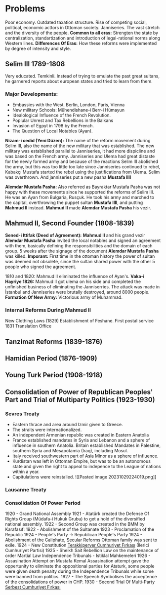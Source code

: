 # Problems
Poor economy.
Outdated taxation structure.
Rise of competing social, political, economic acttors in Ottoman society.
Janniseries.
The vast stretch and the diversity of the people.
**Common to all eras:** Strengten the state by centralization, standartization and introduction of legal-rational norms along Western lines.
**Differences Of Eras:** How these reforms were implemented by degree of intensity and style. 
## Selim III 1789-1808
Very educated. Temkinli. Instead of trying to emulate the past great sultans, he garnered reports about european states and tried to learn from them.
### Major Developments: 
- Embassies with the West. Berlin, London, Paris, Vienna
- New military Schools: Mühendishane-i Berr-i Hümayun
- Idealological Influence of the French Revolution.
- Poplular Unrest and Tax Rebellions in the Balkans
- Invasion of Egpyt in 1798 by the French.
- The Question of Local Notables (Ayan).

**Nizam-i cedid (Yeni Düzen):** The name of the reform movement during Selim III, also the name of the new military that was established. The new military was established parallel to Janniseries, it had more dispicline and was based on the French army. Janniseries and Ulema had great distaste for the newly formed army and because of the reactions Selim III abolished the army, but this was too little too late since Janniseries continued to rebel, Kabakçı Mustafa started the rebel using the justifications from Ulema. Selim was overthrown. And janniseries put a new pasha **Mustafa IIII**

**Alemdar Mustafa Pasha:** Also referred as Bayraktar Mustafa Pasha was not happy with these movements since he supported the reforms of Selim III. He was an Ayan from Bulgaria, Rusçuk. He took his army and marched to the capital, overthrowing the puppet sultan **Mustafa IIII**, and putting **Mahmud II** instead. **Mahmud II** made **Alemdar Mustafa Pasha** his vezir.

## Mahmud II, Second Founder (1808-1839)

**Sened-i Ittifak (Deed of Agreement):** **Mahmud II** and his grand vezir **Alemdar Mustafa Pasha** invited the local notables and signed an agreement with them, basically defining the responsibilities and the domain of each group. 5 weeks after the signage of the document **Alemdar Mustafa Pasha** was killed. 
**Imporant:** First time in the ottoman history the power of sultan was deemed not obsolete, since the sultan shared power with the other 5 people who signed the agreement.


1810 and 1820: Mahmud II eliminated the influence of Ayan's.
**Vaka-i Hayriye 1826:** Mahmud II got ulema on his side and completed the unfinished business of eliminating the Janniserries. The attack was made in İstanbul and Janniseries were brutally destroyed, around 8000 people.
**Formation Of New Army:** Victorious army of Muhammad.

### Internal Reforms During Mahmud II
New Clothing Laws (1829)
Establishment of Feshane.
First postal service 1831
Translation Office

## Tanzimat Reforms (1839-1876)
## Hamidian Period (1876-1909)
## Young Turk Period (1908-1918)

## Consolidation of Power of Republican Peoples' Part and Trial of Multiparty Politics (1923-1930)

### Sevres Treaty
- Eastern thrace and area around Izmir given to Greece.
- The straits were internationalized.
- An independent Armenian republic was created in Eastern Anatolia
- France established mandates in Syria and Lebanon and a sphere of influence in southern Anatolia. Britain established Mandates in Palestine, southern Syria and Mesapotamia (Iraq), including Mosul.
- Italy received southwestern part of Asia Minor as a sphere of influence.
-  Kurdistan was left in Ottoman Empire, but was to be an autonomous state and given the right to appeal to indepence to the League of nations within a year.
- Capitulations were reinstalled.
![[Pasted image 20231029224019.png]]

### Lausanne Treaty


### Consolidation Of Power Period
1920 - Grand National Assembly
1921 - Atatürk created the Defense Of Rights Group (Müdafa-i Hukuk Grubu) to get a hold of the diversified national assembly.
1922 - Second Group was created in the BMM by Karafasıf:
1922 - Abolishment of the Sultanate
1923 - Proclamation of the Republic
1924 - People's Party -> Republican People's Party
1924 - Abolishment of the Caliphate, Secular Reforms
	Ottoman family was sent to exile.
1924 - New Constitution
	[Terakkiperver Cumhuriyet Fırkası](https://tr.wikipedia.org/wiki/Terakkiperver_Cumhuriyet_F%C4%B1rkas%C4%B1) (İlerici Cumhuriyet Partisi)
1925 - Sheikh Sait Rebellion
	Law on the maintenance of order
	Martial Law
	Independence Tribunals - Istiklal Mahkemeleri
1926 - Assasination Attempt on Mustafa Kemal
	Assasination attempt gave the oppertunity to eliminate the oppositional parties for Ataturk, some people were given death penalty during the Independence Tribunals while some were banned from politics.
1927 - The Speech
	Symbolises the acceptence of the consolidations of power in CHP.
1930 - Second Trial Of Multi-Party
	[Serbest Cumhuriyet Fırkası](https://tr.wikipedia.org/wiki/Serbest_Cumhuriyet_F%C4%B1rkas%C4%B1 "Serbest Cumhuriyet Fırkası")